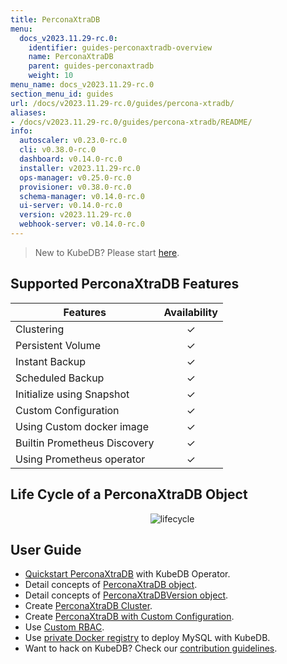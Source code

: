 ```yaml
---
title: PerconaXtraDB
menu:
  docs_v2023.11.29-rc.0:
    identifier: guides-perconaxtradb-overview
    name: PerconaXtraDB
    parent: guides-perconaxtradb
    weight: 10
menu_name: docs_v2023.11.29-rc.0
section_menu_id: guides
url: /docs/v2023.11.29-rc.0/guides/percona-xtradb/
aliases:
- /docs/v2023.11.29-rc.0/guides/percona-xtradb/README/
info:
  autoscaler: v0.23.0-rc.0
  cli: v0.38.0-rc.0
  dashboard: v0.14.0-rc.0
  installer: v2023.11.29-rc.0
  ops-manager: v0.25.0-rc.0
  provisioner: v0.38.0-rc.0
  schema-manager: v0.14.0-rc.0
  ui-server: v0.14.0-rc.0
  version: v2023.11.29-rc.0
  webhook-server: v0.14.0-rc.0
---
```


> New to KubeDB? Please start [here](/docs/v2023.11.29-rc.0/README).

## Supported PerconaXtraDB Features

| Features                                                | Availability |
| ------------------------------------------------------- | :----------: |
| Clustering                                              |   &#10003;   |
| Persistent Volume                                       |   &#10003;   |
| Instant Backup                                          |   &#10003;   |
| Scheduled Backup                                        |   &#10003;   |
| Initialize using Snapshot                               |   &#10003;   |
| Custom Configuration                                    |   &#10003;   |
| Using Custom docker image                               |   &#10003;   |
| Builtin Prometheus Discovery                            |   &#10003;   |
| Using Prometheus operator                               |   &#10003;   |

## Life Cycle of a PerconaXtraDB Object

<p align="center">
  <img alt="lifecycle"  src="/docs/v2023.11.29-rc.0/guides/percona-xtradb/images/perconaxtradb-lifecycle.svg" >
</p>

## User Guide

- [Quickstart PerconaXtraDB](/docs/v2023.11.29-rc.0/guides/percona-xtradb/quickstart/overview) with KubeDB Operator.
- Detail concepts of [PerconaXtraDB object](/docs/v2023.11.29-rc.0/guides/percona-xtradb/concepts/perconaxtradb).
- Detail concepts of [PerconaXtraDBVersion object](/docs/v2023.11.29-rc.0/guides/percona-xtradb/concepts/perconaxtradb-version).
- Create [PerconaXtraDB Cluster](/docs/v2023.11.29-rc.0/guides/percona-xtradb/clustering/galera-cluster).
- Create [PerconaXtraDB with Custom Configuration](/docs/v2023.11.29-rc.0/guides/percona-xtradb/configuration/using-config-file).
- Use [Custom RBAC](/docs/v2023.11.29-rc.0/guides/percona-xtradb/custom-rbac/using-custom-rbac).
- Use [private Docker registry](/docs/v2023.11.29-rc.0/guides/percona-xtradb/private-registry/quickstart) to deploy MySQL with KubeDB.
- Want to hack on KubeDB? Check our [contribution guidelines](/docs/v2023.11.29-rc.0/CONTRIBUTING).
